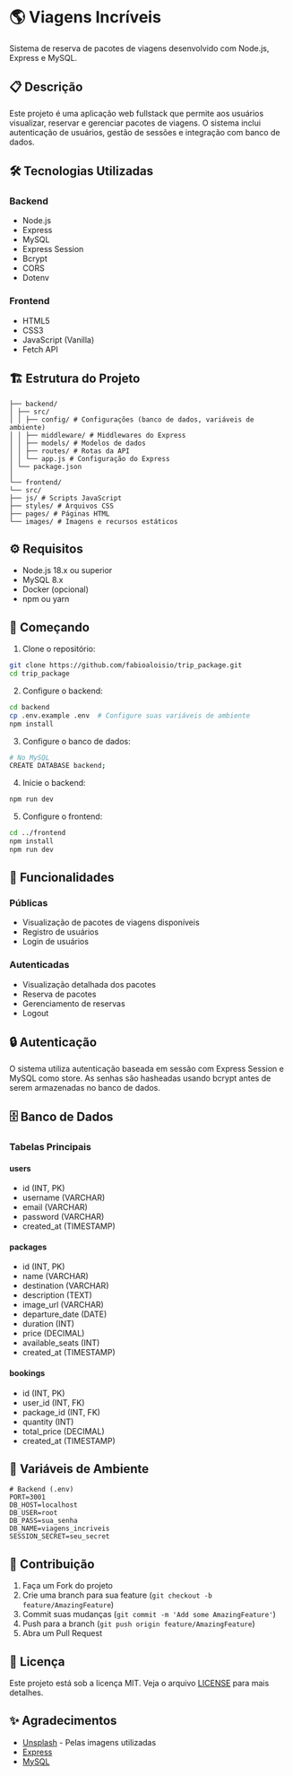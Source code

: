 # 🌎 Viagens Incríveis

Sistema de reserva de pacotes de viagens desenvolvido com Node.js, Express e MySQL.

## 📋 Descrição

Este projeto é uma aplicação web fullstack que permite aos usuários visualizar, reservar e gerenciar pacotes de viagens. O sistema inclui autenticação de usuários, gestão de sessões e integração com banco de dados.

## 🛠️ Tecnologias Utilizadas

### Backend
- Node.js
- Express
- MySQL
- Express Session
- Bcrypt
- CORS
- Dotenv

### Frontend
- HTML5
- CSS3
- JavaScript (Vanilla)
- Fetch API

## 🏗️ Estrutura do Projeto

```text
├── backend/
│ ├── src/
│ │ ├── config/ # Configurações (banco de dados, variáveis de ambiente)
│ │ ├── middleware/ # Middlewares do Express
│ │ ├── models/ # Modelos de dados
│ │ ├── routes/ # Rotas da API
│ │ └── app.js # Configuração do Express
│ └── package.json
│
└── frontend/
└── src/
├── js/ # Scripts JavaScript
├── styles/ # Arquivos CSS
├── pages/ # Páginas HTML
└── images/ # Imagens e recursos estáticos
````

## ⚙️ Requisitos

- Node.js 18.x ou superior
- MySQL 8.x
- Docker (opcional)
- npm ou yarn

## 🚀 Começando

1. Clone o repositório:
```bash
git clone https://github.com/fabioaloisio/trip_package.git
cd trip_package
```

2. Configure o backend:
```bash
cd backend
cp .env.example .env  # Configure suas variáveis de ambiente
npm install
```

3. Configure o banco de dados:
```bash
# No MySQL
CREATE DATABASE backend;
```

4. Inicie o backend:
```bash
npm run dev
```

5. Configure o frontend:
```bash
cd ../frontend
npm install
npm run dev
```

## 📝 Funcionalidades

### Públicas
- Visualização de pacotes de viagens disponíveis
- Registro de usuários
- Login de usuários

### Autenticadas
- Visualização detalhada dos pacotes
- Reserva de pacotes
- Gerenciamento de reservas
- Logout

## 🔒 Autenticação

O sistema utiliza autenticação baseada em sessão com Express Session e MySQL como store. As senhas são hasheadas usando bcrypt antes de serem armazenadas no banco de dados.

## 🗄️ Banco de Dados

### Tabelas Principais

#### users
- id (INT, PK)
- username (VARCHAR)
- email (VARCHAR)
- password (VARCHAR)
- created_at (TIMESTAMP)

#### packages
- id (INT, PK)
- name (VARCHAR)
- destination (VARCHAR)
- description (TEXT)
- image_url (VARCHAR)
- departure_date (DATE)
- duration (INT)
- price (DECIMAL)
- available_seats (INT)
- created_at (TIMESTAMP)

#### bookings
- id (INT, PK)
- user_id (INT, FK)
- package_id (INT, FK)
- quantity (INT)
- total_price (DECIMAL)
- created_at (TIMESTAMP)

## 🔐 Variáveis de Ambiente

```env
# Backend (.env)
PORT=3001
DB_HOST=localhost
DB_USER=root
DB_PASS=sua_senha
DB_NAME=viagens_incriveis
SESSION_SECRET=seu_secret
```

## 👥 Contribuição

1. Faça um Fork do projeto
2. Crie uma branch para sua feature (`git checkout -b feature/AmazingFeature`)
3. Commit suas mudanças (`git commit -m 'Add some AmazingFeature'`)
4. Push para a branch (`git push origin feature/AmazingFeature`)
5. Abra um Pull Request

## 📄 Licença

Este projeto está sob a licença MIT. Veja o arquivo [LICENSE](LICENSE) para mais detalhes.

## ✨ Agradecimentos

- [Unsplash](https://unsplash.com) - Pelas imagens utilizadas
- [Express](https://expressjs.com)
- [MySQL](https://www.mysql.com)